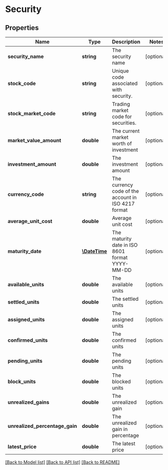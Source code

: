 # Security

## Properties
Name | Type | Description | Notes
------------ | ------------- | ------------- | -------------
**security_name** | **string** | The security name | [optional] 
**stock_code** | **string** | Unique code associated with security. | [optional] 
**stock_market_code** | **string** | Trading market code for securities. | [optional] 
**market_value_amount** | **double** | The current market worth of investment | [optional] 
**investment_amount** | **double** | The investment amount | [optional] 
**currency_code** | **string** | The currency code of the account in ISO 4217 format | [optional] 
**average_unit_cost** | **double** | Average unit cost | [optional] 
**maturity_date** | [**\DateTime**](\DateTime.md) | The maturity date in ISO 8601 format YYYY-MM-DD | [optional] 
**available_units** | **double** | The available units | [optional] 
**settled_units** | **double** | The settled units | [optional] 
**assigned_units** | **double** | The assigned units | [optional] 
**confirmed_units** | **double** | The confirmed units | [optional] 
**pending_units** | **double** | The pending units | [optional] 
**block_units** | **double** | The blocked units | [optional] 
**unrealized_gains** | **double** | The unrealized gain | [optional] 
**unrealized_percentage_gain** | **double** | The unrealized gain in percentage | [optional] 
**latest_price** | **double** | The latest price | [optional] 

[[Back to Model list]](../../README.md#documentation-for-models) [[Back to API list]](../../README.md#documentation-for-api-endpoints) [[Back to README]](../../README.md)

